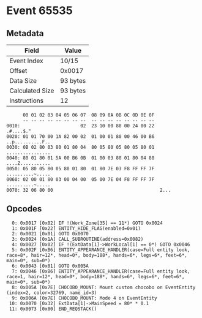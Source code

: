 # Event 65535

## Metadata

| Field           | Value    |
|-----------------|----------|
| Event Index     | 10/15    |
| Offset          | 0x0017   |
| Data Size       | 93 bytes |
| Calculated Size | 93 bytes |
| Instructions    | 12       |

```
      00 01 02 03 04 05 06 07  08 09 0A 0B 0C 0D 0E 0F
      -- -- -- -- -- -- -- --  -- -- -- -- -- -- -- --
0010:                      02  23 10 00 80 00 24 00 22         .#....$."
0020: 01 01 70 00 1A 82 00 02  01 00 01 80 00 46 00 B6  ..p..........F..
0030: 0B 02 80 03 80 01 80 04  80 05 80 05 80 05 80 01  ................
0040: 80 01 80 01 5A 00 B6 0B  01 00 03 80 01 80 04 80  ....Z...........
0050: 05 80 05 80 05 80 01 80  01 80 7E 03 F8 FF FF 7F  ..........~.....
0060: 02 00 01 80 03 00 04 00  05 00 7E 04 F8 FF FF 7F  ..........~.....
0070: 32 06 80 00                                       2...            
```

## Opcodes

```
  0: 0x0017 [0x02] IF !(Work_Zone[35] == 11*) GOTO 0x0024
  1: 0x001F [0x22] ENTITY_HIDE_FLAG(enabled=0x01)
  2: 0x0021 [0x01] GOTO 0x0070
  3: 0x0024 [0x1A] CALL_SUBROUTINE(address=0x0082)
  4: 0x0027 [0x02] IF !(ExtData[1]->WorkLocal[1] == 0*) GOTO 0x0046
  5: 0x002F [0xB6] ENTITY_APPEARANCE_HANDLER(case=Full entity look, race=8*, hair=12*, head=0*, body=188*, hands=6*, legs=6*, feet=6*, main=0*, sub=0*)
  6: 0x0043 [0x01] GOTO 0x005A
  7: 0x0046 [0xB6] ENTITY_APPEARANCE_HANDLER(case=Full entity look, race=1, hair=12*, head=0*, body=188*, hands=6*, legs=6*, feet=6*, main=0*, sub=0*)
  8: 0x005A [0x7E] CHOCOBO_MOUNT: Mount custom chocobo on EventEntity (index=2, color=32769, name_id=3)
  9: 0x006A [0x7E] CHOCOBO_MOUNT: Mode 4 on EventEntity
 10: 0x0070 [0x32] ExtData[1]->MainSpeed = 80* * 0.1
 11: 0x0073 [0x00] END_REQSTACK()
```
